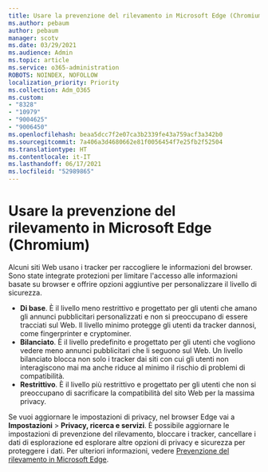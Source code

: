 ```yaml
---
title: Usare la prevenzione del rilevamento in Microsoft Edge (Chromium)
ms.author: pebaum
author: pebaum
manager: scotv
ms.date: 03/29/2021
ms.audience: Admin
ms.topic: article
ms.service: o365-administration
ROBOTS: NOINDEX, NOFOLLOW
localization_priority: Priority
ms.collection: Adm_O365
ms.custom:
- "8328"
- "10979"
- "9004625"
- "9006450"
ms.openlocfilehash: beaa5dcc7f2e07ca3b2339fe43a759acf3a342b0
ms.sourcegitcommit: 7a406a3d4680662e81f0056454f7e25fb2f52504
ms.translationtype: HT
ms.contentlocale: it-IT
ms.lasthandoff: 06/17/2021
ms.locfileid: "52989865"
---
```

# <a name="use-tracking-prevention-in-microsoft-edge-chromium"></a>Usare la prevenzione del rilevamento in Microsoft Edge (Chromium)

Alcuni siti Web usano i tracker per raccogliere le informazioni del browser. Sono state integrate protezioni per limitare l'accesso alle informazioni basate su browser e offrire opzioni aggiuntive per personalizzare il livello di sicurezza.

- **Di base**. È il livello meno restrittivo e progettato per gli utenti che amano gli annunci pubblicitari personalizzati e non si preoccupano di essere tracciati sul Web. Il livello minimo protegge gli utenti da tracker dannosi, come fingerprinter e cryptominer.
- **Bilanciato**. È il livello predefinito e progettato per gli utenti che vogliono vedere meno annunci pubblicitari che li seguono sul Web. Un livello bilanciato blocca non solo i tracker dai siti con cui gli utenti non interagiscono mai ma anche riduce al minimo il rischio di problemi di compatibilità.
- **Restrittivo**. È il livello più restrittivo e progettato per gli utenti che non si preoccupano di sacrificare la compatibilità del sito Web per la massima privacy.

Se vuoi aggiornare le impostazioni di privacy, nel browser Edge vai a **Impostazioni** > **Privacy, ricerca e servizi**. È possibile aggiornare le impostazioni di prevenzione del rilevamento, bloccare i tracker, cancellare i dati di esplorazione ed esplorare altre opzioni di privacy e sicurezza per proteggere i dati. Per ulteriori informazioni, vedere [Prevenzione del rilevamento in Microsoft Edge](/microsoft-edge/web-platform/tracking-prevention). 